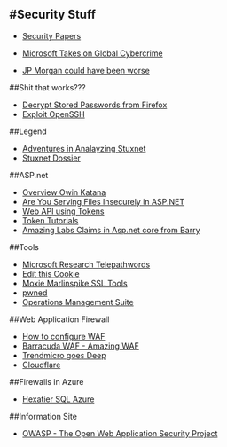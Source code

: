 #Security Stuff
---------------------------------------------------------------------------

- [Security Papers](http://www.covert.io/posts/)

- [Microsoft Takes on Global Cybercrime](http://blogs.microsoft.com/blog/2014/06/30/microsoft-takes-on-global-cybercrime-epidemic-in-tenth-malware-disruption/)
- [JP Morgan could have been worse](http://blog.codeinside.eu/2014/09/08/Visual-Studio-2013-Paste-Special-JSON-And-Xml/)

##Shit that works???
- [Decrypt Stored Passwords from Firefox](http://www.codeproject.com/Articles/857320/Decrypt-Stored-Passwords-from-Firefox-Chrome-and-I)
- [Exploit OpenSSH](https://isc.sans.edu/diary/After+Flash,+what+will+exploit+kits+focus+on+next)

##Legend
- [Adventures in Analayzing Stuxnet](https://www.youtube.com/watch?v=rOwMW6agpTI)
- [Stuxnet Dossier](http://www.symantec.com/content/en/us/enterprise/media/security_response/whitepapers/w32_stuxnet_dossier.pdf)

##ASP.net 
- [Overview Owin Katana](http://www.codeguru.com/csharp/.net/net_asp/overview-of-owin-and-katana.htm)
- [Are You Serving Files Insecurely in ASP.NET](http://www.filipekberg.se/2013/07/12/are-you-serving-files-insecurely-in-asp-net/)
- [Web API using Tokens](http://blog.developers.ba/asp-net-web-api-authorization-using-tokens/)
- [Token Tutorials](http://bitoftech.net/2014/06/01/token-based-authentication-asp-net-web-api-2-owin-asp-net-identity/)
- [Amazing Labs Claims in Asp.net core from Barry](https://github.com/blowdart/AspNetAuthorizationWorkshop)


##Tools
- [Microsoft Research Telepathwords](https://telepathwords.research.microsoft.com/)
- [Edit this Cookie](https://chrome.google.com/webstore/detail/editthiscookie/fngmhnnpilhplaeedifhccceomclgfbg)
- [Moxie Marlinspike SSL Tools](http://www.thoughtcrime.org/software.html)
- [pwned](https://haveibeenpwned.com/)
- [Operations Management Suite](https://docs.microsoft.com/en-us/azure/operations-management-suite/operations-management-suite-overview)

##Web Application Firewall
- [How to configure WAF](https://docs.microsoft.com/en-us/azure/app-service-web/app-service-app-service-environment-web-application-firewall)
- [Barracuda WAF - Amazing WAF](https://www.barracuda.com/products/webapplicationfirewall?L=de)
- [Trendmicro goes Deep](http://apac.trendmicro.com/enterprise/cloud-solutions/deep-security/web-applications/)
- [Cloudflare](https://www.cloudflare.com/waf/)

##Firewalls in Azure
- [Hexatier SQL Azure](http://www.hexatier.com/microsoft-sql-azure-database-security-best-practices/)

##Information Site
- [OWASP - The Open Web Application Security Project](https://www.owasp.org/index.php/Main_Page)